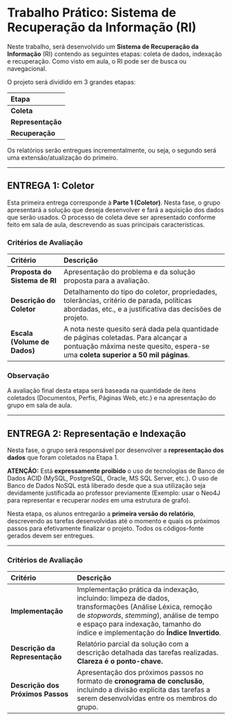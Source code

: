 # Trabalho Prático: Sistema de Recuperação da Informação (RI)

Neste trabalho, será desenvolvido um **Sistema de Recuperação da Informação** (RI) contendo as seguintes etapas: coleta de dados, indexação e recuperação. Como visto em aula, o RI pode ser de busca ou navegacional.

O projeto será dividido em 3 grandes etapas:

| Etapa |
| :--- |
| **Coleta** |
| **Representação** |
| **Recuperação** |

Os relatórios serão entregues incrementalmente, ou seja, o segundo será uma extensão/atualização do primeiro.

---

## ENTREGA 1: Coletor

Esta primeira entrega corresponde à **Parte 1 (Coletor)**. Nesta fase, o grupo apresentará a solução que deseja desenvolver e fará a aquisição dos dados que serão usados. O processo de coleta deve ser apresentado conforme feito em sala de aula, descrevendo as suas principais características.

### Critérios de Avaliação

| Critério | Descrição |
| :--- | :--- |
| **Proposta do Sistema de RI** | Apresentação do problema e da solução proposta para a avaliação. |
| **Descrição do Coletor** | Detalhamento do tipo do coletor, propriedades, tolerâncias, critério de parada, políticas abordadas, etc., e a justificativa das decisões de projeto. |
| **Escala (Volume de Dados)** | A nota neste quesito será dada pela quantidade de páginas coletadas. Para alcançar a pontuação máxima neste quesito, espera-se uma **coleta superior a 50 mil páginas**. |

### Observação

A avaliação final desta etapa será baseada na quantidade de itens coletados (Documentos, Perfis, Páginas Web, etc.) e na apresentação do grupo em sala de aula.

---

## ENTREGA 2: Representação e Indexação

Nesta fase, o grupo será responsável por desenvolver a **representação dos dados** que foram coletados na Etapa 1.

**ATENÇÃO:** Está **expressamente proibido** o uso de tecnologias de Banco de Dados ACID (MySQL, PostgreSQL, Oracle, MS SQL Server, etc.). O uso de Banco de Dados NoSQL está liberado desde que a sua utilização seja devidamente justificada ao professor previamente (Exemplo: usar o Neo4J para representar e recuperar *nodes* em uma estrutura de grafo).

Nesta etapa, os alunos entregarão a **primeira versão do relatório**, descrevendo as tarefas desenvolvidas até o momento e quais os próximos passos para efetivamente finalizar o projeto. Todos os códigos-fonte gerados devem ser entregues.

---

### Critérios de Avaliação

| Critério | Descrição |
| :--- | :--- |
| **Implementação** | Implementação prática da indexação, incluindo: limpeza de dados, transformações (Análise Léxica, remoção de *stopwords*, *stemming*), análise de tempo e espaço para indexação, tamanho do índice e implementação do **Índice Invertido**. |
| **Descrição da Representação** | Relatório parcial da solução com a descrição detalhada das tarefas realizadas. **Clareza é o ponto-chave.** |
| **Descrição dos Próximos Passos** | Apresentação dos próximos passos no formato de **cronograma de conclusão**, incluindo a divisão explícita das tarefas a serem desenvolvidas entre os membros do grupo. |